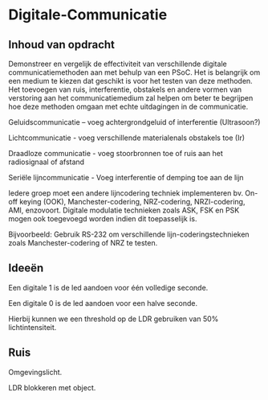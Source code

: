 # Digitale-Communicatie

## Inhoud van opdracht

Demonstreer en vergelijk de effectiviteit van verschillende digitale communicatiemethoden aan met behulp van een PSoC. Het is belangrijk om een medium te kiezen dat geschikt is voor het testen van deze methoden. Het toevoegen van ruis, interferentie, obstakels en andere vormen van verstoring aan het communicatiemedium zal helpen om beter te begrijpen hoe deze methoden omgaan met echte uitdagingen in de communicatie.



Geluidscommunicatie – voeg achtergrondgeluid of interferentie (Ultrasoon?)

Lichtcommunicatie - voeg verschillende materialenals obstakels toe (Ir)

Draadloze communicatie - voeg stoorbronnen toe of ruis aan het radiosignaal of afstand

Seriële lijncommunicatie - Voeg interferentie of demping toe aan de lijn


Iedere groep moet een andere lijncodering techniek implementeren bv. On-off keying (OOK), Manchester-codering, NRZ-codering, NRZI-codering, AMI, enzovoort. Digitale modulatie technieken zoals ASK, FSK en PSK mogen ook toegevoegd worden indien dit toepasselijk is.



Bijvoorbeeld: Gebruik RS-232 om verschillende lijn-coderingstechnieken zoals Manchester-codering of NRZ te testen.


## Ideeën

Een digitale 1 is de led aandoen voor één volledige seconde.

Een digitale 0 is de led aandoen voor een halve seconde.

Hierbij kunnen we een threshold op de LDR gebruiken van 50% lichtintensiteit.

## Ruis
Omgevingslicht.

LDR blokkeren met object.
